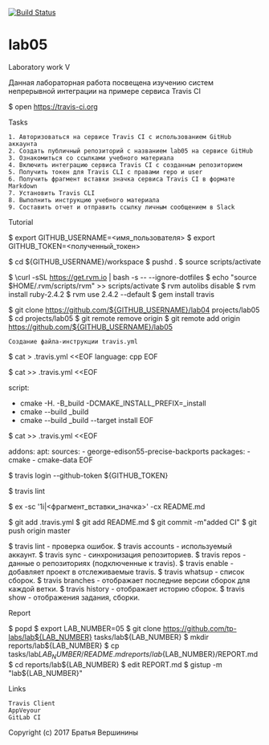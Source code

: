 [![Build Status](https://travis-ci.org/SashaPozhuev1/lab05.svg?branch=master)](https://travis-ci.org/SashaPozhuev1/lab05)
# lab05
Laboratory work V

Данная лабораторная работа посвещена изучению систем непрерывной интеграции на примере сервиса Travis CI

$ open https://travis-ci.org

Tasks

    1. Авторизоваться на сервисе Travis CI с использованием GitHub аккаунта
    2. Создать публичный репозиторий с названием lab05 на сервисе GitHub
    3. Ознакомиться со ссылками учебного материала
    4. Включить интеграцию сервиса Travis CI с созданным репозиторием
    5. Получить токен для Travis CLI с правами repo и user
    6. Получить фрагмент вставки значка сервиса Travis CI в формате Markdown
    7. Установить Travis CLI
    8. Выполнить инструкцию учебного материала
    9. Составить отчет и отправить ссылку личным сообщением в Slack

Tutorial

$ export GITHUB_USERNAME=<имя_пользователя>
$ export GITHUB_TOKEN=<полученный_токен>

$ cd ${GITHUB_USERNAME}/workspace
$ pushd .
$ source scripts/activate

$ \curl -sSL https://get.rvm.io | bash -s -- --ignore-dotfiles
$ echo "source $HOME/.rvm/scripts/rvm" >> scripts/activate
$ rvm autolibs disable
$ rvm install ruby-2.4.2
$ rvm use 2.4.2 --default
$ gem install travis

$ git clone https://github.com/${GITHUB_USERNAME}/lab04 projects/lab05
$ cd projects/lab05
$ git remote remove origin
$ git remote add origin https://github.com/${GITHUB_USERNAME}/lab05

	Создание файла-инструкции travis.yml
$ cat > .travis.yml <<EOF
language: cpp
EOF

$ cat >> .travis.yml <<EOF

script:
- cmake -H. -B_build -DCMAKE_INSTALL_PREFIX=_install
- cmake --build _build
- cmake --build _build --target install
EOF

$ cat >> .travis.yml <<EOF

addons:
  apt:
    sources:
      - george-edison55-precise-backports
    packages:
      - cmake
      - cmake-data
EOF

$ travis login --github-token ${GITHUB_TOKEN}

$ travis lint

$ ex -sc '1i|<фрагмент_вставки_значка>' -cx README.md

$ git add .travis.yml
$ git add README.md
$ git commit -m"added CI"
$ git push origin master

$ travis lint - проверка ошибок.
$ travis accounts - используемый аккаунт.
$ travis sync - синхронизация репозиториев.
$ travis repos - данные о репозиториях (подключенные к travis).
$ travis enable - добавляет проект в отслеживаемые travis.
$ travis whatsup - список сборок.
$ travis branches - отображает последние версии сборок для каждой ветки.
$ travis history - отображает историю сборок.
$ travis show - отображения задания, сборки.

Report

$ popd
$ export LAB_NUMBER=05
$ git clone https://github.com/tp-labs/lab${LAB_NUMBER} tasks/lab${LAB_NUMBER}
$ mkdir reports/lab${LAB_NUMBER}
$ cp tasks/lab${LAB_NUMBER}/README.md reports/lab${LAB_NUMBER}/REPORT.md
$ cd reports/lab${LAB_NUMBER}
$ edit REPORT.md
$ gistup -m "lab${LAB_NUMBER}"

Links

    Travis Client
    AppVeyour
    GitLab CI

Copyright (c) 2017 Братья Вершинины
